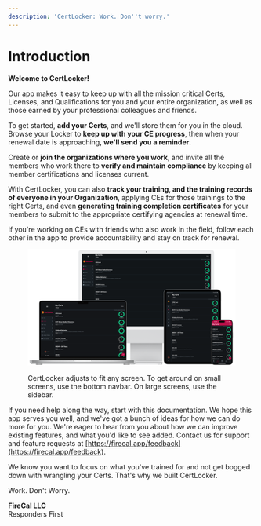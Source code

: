 ```yaml
---
description: 'CertLocker: Work. Don''t worry.'
---
```


# Introduction

**Welcome to CertLocker!**

Our app makes it easy to keep up with all the mission critical Certs, Licenses, and Qualifications for you and your entire organization, as well as those earned by your professional colleagues and friends.

To get started, **add your Certs**, and we'll store them for you in the cloud. Browse your Locker to **keep up with your CE progress**, then when your renewal date is approaching, **we'll send you a reminder**.

Create or **join the organizations where you work**, and invite all the members who work there to **verify and maintain compliance** by keeping all member certifications and licenses current.

With CertLocker, you can also **track your training, and the training records of everyone in your Organization**, applying CEs for those trainings to the right Certs, and even **generating training completion certificates** for your members to submit to the appropriate certifying agencies at renewal time.

If you're working on CEs with friends who also work in the field, follow each other in the app to provide accountability and stay on track for renewal.

<figure><img src=".gitbook/assets/multiproduct-dark.png" alt=""><figcaption><p>CertLocker adjusts to fit any screen. To get around on small screens, use the bottom navbar. On large screens, use the sidebar.</p></figcaption></figure>

If you need help along the way, start with this documentation. We hope this app serves you well, and we've got a bunch of ideas for how we can do more for you. We're eager to hear from you about how we can improve existing features, and what you'd like to see added. Contact us for support and feature requests at [https://firecal.app/feedback](https://firecal.app/feedback).

We know you want to focus on what you've trained for and not get bogged down with wrangling your Certs. That's why we built CertLocker.

Work. Don't Worry.

**FireCal LLC**\
Responders First
